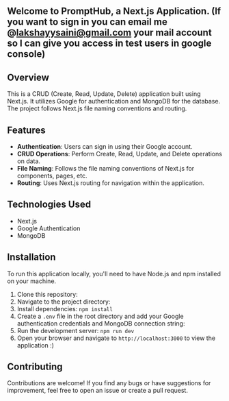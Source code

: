 ## Welcome to PromptHub, a Next.js Application. (If you want to sign in you can email me @lakshayysaini@gmail.com your mail account so I can give you access in test users in google console)

## Overview

This is a CRUD (Create, Read, Update, Delete) application built using Next.js. It utilizes Google for authentication and MongoDB for the database. The project follows Next.js file naming conventions and routing.

## Features

- **Authentication**: Users can sign in using their Google account.
- **CRUD Operations**: Perform Create, Read, Update, and Delete operations on data.
- **File Naming**: Follows the file naming conventions of Next.js for components, pages, etc.
- **Routing**: Uses Next.js routing for navigation within the application.

## Technologies Used

- Next.js
- Google Authentication
- MongoDB

## Installation

To run this application locally, you'll need to have Node.js and npm installed on your machine.

1. Clone this repository:
2. Navigate to the project directory: 
3. Install dependencies: `npm install`
4. Create a `.env` file in the root directory and add your Google authentication credentials and MongoDB connection string:
5. Run the development server: `npm run dev`
6. Open your browser and navigate to `http://localhost:3000` to view the application :)

## Contributing

Contributions are welcome! If you find any bugs or have suggestions for improvement, feel free to open an issue or create a pull request.
